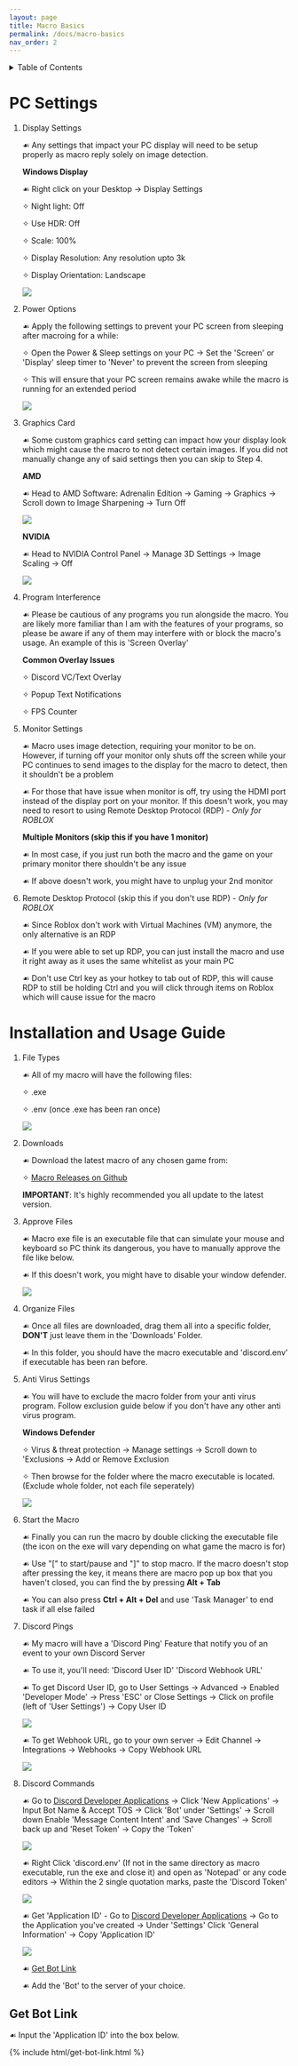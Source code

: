```yaml
---
layout: page
title: Macro Basics
permalink: /docs/macro-basics
nav_order: 2
---
```


<details markdown="block">
<summary>Table of Contents</summary>

> * [**PC Settings**](#pc-settings)
> * [**Installation and Usage Guide**](#installation-and-usage-guide)
>   * [Get Bot Link](#get-bot-link)

</details>

# PC Settings

1. Display Settings

    ☙ Any settings that impact your PC display will need to be setup properly as macro reply solely on image detection.

    **Windows Display**

    ☙ Right click on your Desktop → Display Settings

    ✧ Night light: Off
    
    ✧ Use HDR: Off

    ✧ Scale: 100%

    ✧ Display Resolution: Any resolution upto 3k

    ✧ Display Orientation: Landscape
    
    ![](../../assets/gifs/Display_Settings.gif)

2. Power Options

    ☙ Apply the following settings to prevent your PC screen from sleeping after macroing for a while:

    ✧ Open the Power & Sleep settings on your PC → Set the 'Screen' or 'Display' sleep timer to 'Never' to prevent the screen from sleeping

    ✧ This will ensure that your PC screen remains awake while the macro is running for an extended period
    
    ![](../../assets/images/Power_and_Sleep.png)
    
3. Graphics Card

    ☙ Some custom graphics card setting can impact how your display look which might cause the macro to not detect certain images. If you did not manually change any of said settings then you can skip to Step 4.

    **AMD**

    ☙ Head to AMD Software: Adrenalin Edition → Gaming → Graphics → Scroll down to Image Sharpening → Turn Off

    ![](../../assets/images/AMD_Image.png)

    **NVIDIA**

    ☙ Head to NVIDIA Control Panel → Manage 3D Settings → Image Scaling → Off

    ![](../../assets/images/NVIDIA_Image.png)

4. Program Interference

    ☙ Please be cautious of any programs you run alongside the macro. You are likely more familiar than I am with the features of your programs, so please be aware if any of them may interfere with or block the macro's usage. An example of this is 'Screen Overlay'

    **Common Overlay Issues**

    ✧ Discord VC/Text Overlay

    ✧ Popup Text Notifications

    ✧ FPS Counter

5. Monitor Settings

    ☙ Macro uses image detection, requiring your monitor to be on. However, if turning off your monitor only shuts off the screen while your PC continues to send images to the display for the macro to detect, then it shouldn't be a problem

    ☙ For those that have issue when monitor is off, try using the HDMI port instead of the display port on your monitor. If this doesn't work, you may need to resort to using Remote Desktop Protocol (RDP) - *Only for ROBLOX*

    **Multiple Monitors (skip this if you have 1 monitor)**

    ☙ In most case, if you just run both the macro and the game on your primary monitor there shouldn't be any issue

    ☙ If above doesn't work, you might have to unplug your 2nd monitor

6. Remote Desktop Protocol (skip this if you don't use RDP) - *Only for ROBLOX*

    ☙ Since Roblox don't work with Virtual Machines (VM) anymore, the only alternative is an RDP

    ☙ If you were able to set up RDP, you can just install the macro and use it right away as it uses the same whitelist as your main PC

    ☙ Don't use Ctrl key as your hotkey to tab out of RDP, this will cause RDP to still be holding Ctrl and you will click through items on Roblox which will cause issue for the macro


# Installation and Usage Guide

1. File Types

    ☙ All of my macro will have the following files:
    
    ✧ .exe
    
    ✧ .env (once .exe has been ran once)

    ![](../../assets/images/File_Types.png)

2. Downloads

    ☙ Download the latest macro of any chosen game from:
    
    ✧ [Macro Releases on Github](https://github.com/bayamacro?tab=stars)

    **IMPORTANT**: It's highly recommended you all update to the latest version.

3. Approve Files

    ☙ Macro exe file is an executable file that can simulate your mouse and keyboard so PC think its dangerous, you have to manually approve the file like below.

    ☙ If this doesn't work, you might have to disable your window defender.

    ![](../../assets/images/Error_1.png)

4. Organize Files

    ☙ Once all files are downloaded, drag them all into a specific folder, **DON'T** just leave them in the 'Downloads' Folder.

    ☙ In this folder, you should have the macro executable and 'discord.env' if executable has been ran before.

5. Anti Virus Settings

    ☙ You will have to exclude the macro folder from your anti virus program. Follow exclusion guide below if you don't have any other anti virus program.

    **Windows Defender**

    ✧ Virus & threat protection → Manage settings → Scroll down to 'Exclusions → Add or Remove Exclusion

    ✧ Then browse for the folder where the macro executable is located. (Exclude whole folder, not each file seperately)

    ![](../../assets/gifs/Windows_Security_Exclude_Folder.gif)

6. Start the Macro

    ☙ Finally you can run the macro by double clicking the executable file (the icon on the exe will vary depending on what game the macro is for)

    ☙ Use "[" to start/pause and "]" to stop macro. If the macro doesn't stop after pressing the key, it means there are macro pop up box that you haven't closed, you can find the by pressing **Alt + Tab**

    ☙ You can also press **Ctrl + Alt + Del** and use 'Task Manager' to end task if all else failed

7. Discord Pings

    ☙ My macro will have a 'Discord Ping' Feature that notify you of an event to your own Discord Server

    ☙ To use it, you'll need:
    'Discord User ID' 
    'Discord Webhook URL'

    ☙ To get Discord User ID, go to User Settings → Advanced → Enabled 'Developer Mode' → Press 'ESC' or Close Settings → Click on profile (left of 'User Settings') → Copy User ID

    ![](../../assets/gifs/Discord_User_ID.gif)

    ☙ To get Webhook URL, go to your own server → Edit Channel → Integrations → Webhooks → Copy Webhook URL

    ![](../../assets/gifs/Discord_Webhook_URL.gif)

8. Discord Commands

    ☙ Go to <a href="https://discord.com/developers/applications" target="_blank">Discord Developer Applications</a> → Click 'New Applications' → Input Bot Name & Accept TOS → Click 'Bot' under 'Settings' → Scroll down Enable 'Message Content Intent' and 'Save Changes' → Scroll back up and 'Reset Token' → Copy the 'Token'

    ![](../../assets/gifs/Discord_Set_Bot.gif)

    ☙ Right Click 'discord.env' (If not in the same directory as macro executable, run the exe and close it) and open as 'Notepad' or any code editors → Within the 2 single quotation marks, paste the 'Discord Token'

    ![](../../assets/gifs/Edit_env.gif)

    ☙ Get 'Application ID' - Go to <a href="https://discord.com/developers/applications" target="_blank">Discord Developer Applications</a> → Go to the Application you've created → Under 'Settings' Click 'General Information' → Copy 'Application ID'

    ![](../../assets/gifs/Application_ID.gif)

    ☙ [Get Bot Link](#get-bot-link)

    ☙ Add the 'Bot' to the server of your choice.

## Get Bot Link

☙ Input the 'Application ID' into the box below.

{% include html/get-bot-link.html %}